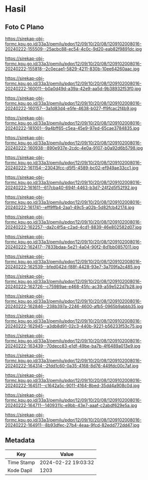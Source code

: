 # Hasil

## Foto C Plano

https://sirekap-obj-formc.kpu.go.id/33a3/pemilu/pdpr/12/09/10/20/08/1209102008016-20240222-155509--25acbc88-ec54-4c0c-9d20-eab82f9891dc.jpg

https://sirekap-obj-formc.kpu.go.id/33a3/pemilu/pdpr/12/09/10/20/08/1209102008016-20240222-155818--2c0ecae1-5829-4211-830b-10ee64260aac.jpg

https://sirekap-obj-formc.kpu.go.id/33a3/pemilu/pdpr/12/09/10/20/08/1209102008016-20240222-160011--b0a0d49d-a39a-42e9-aa5d-9b38932f53f0.jpg

https://sirekap-obj-formc.kpu.go.id/33a3/pemilu/pdpr/12/09/10/20/08/1209102008016-20240222-160157--3a1d83d4-e5fe-4638-b027-ff9fcac2f4b9.jpg

https://sirekap-obj-formc.kpu.go.id/33a3/pemilu/pdpr/12/09/10/20/08/1209102008016-20240222-181001--9a4bff65-c5ea-45e9-97ed-65cae3784835.jpg

https://sirekap-obj-formc.kpu.go.id/33a3/pemilu/pdpr/12/09/10/20/08/1209102008016-20240222-160938--890e937e-2cdc-4e0a-9107-b0a92d6b5798.jpg

https://sirekap-obj-formc.kpu.go.id/33a3/pemilu/pdpr/12/09/10/20/08/1209102008016-20240222-161154--23043fcc-d5f5-4589-bc02-ef949ae33cc1.jpg

https://sirekap-obj-formc.kpu.go.id/33a3/pemilu/pdpr/12/09/10/20/08/1209102008016-20240222-161611--617cba40-694f-4463-b3d7-24f2d5f52f92.jpg

https://sirekap-obj-formc.kpu.go.id/33a3/pemilu/pdpr/12/09/10/20/08/1209102008016-20240222-161741--eff9ffb4-2aa1-49c5-a02b-5d82fcb42174.jpg

https://sirekap-obj-formc.kpu.go.id/33a3/pemilu/pdpr/12/09/10/20/08/1209102008016-20240222-162257--da2c4f5a-c2ad-4cd1-8839-46e802582d07.jpg

https://sirekap-obj-formc.kpu.go.id/33a3/pemilu/pdpr/12/09/10/20/08/1209102008016-20240222-162417--7833bdaa-5e21-4a04-90f2-8d1bb0857011.jpg

https://sirekap-obj-formc.kpu.go.id/33a3/pemilu/pdpr/12/09/10/20/08/1209102008016-20240222-162539--bfed042d-f88f-4428-93e7-3a709fa2c485.jpg

https://sirekap-obj-formc.kpu.go.id/33a3/pemilu/pdpr/12/09/10/20/08/1209102008016-20240222-162726--c75989ae-e468-45fc-ac39-a59e522d7b28.jpg

https://sirekap-obj-formc.kpu.go.id/33a3/pemilu/pdpr/12/09/10/20/08/1209102008016-20240222-162846--238b397a-2246-4600-afb5-0965b9abbb35.jpg

https://sirekap-obj-formc.kpu.go.id/33a3/pemilu/pdpr/12/09/10/20/08/1209102008016-20240222-162945--a3db8d91-02c3-440b-9221-b56233f53c75.jpg

https://sirekap-obj-formc.kpu.go.id/33a3/pemilu/pdpr/12/09/10/20/08/1209102008016-20240222-163439--70decc83-e1df-49be-ba7b-4f6489a013e9.jpg

https://sirekap-obj-formc.kpu.go.id/33a3/pemilu/pdpr/12/09/10/20/08/1209102008016-20240222-164314--2fdd1c60-0a35-4168-8d76-449fdc00c7af.jpg

https://sirekap-obj-formc.kpu.go.id/33a3/pemilu/pdpr/12/09/10/20/08/1209102008016-20240222-164511--c1642a5c-9011-4164-8bed-35dd4a908c0d.jpg

https://sirekap-obj-formc.kpu.go.id/33a3/pemilu/pdpr/12/09/10/20/08/1209102008016-20240222-164711--1409311c-e9bb-43e7-aaaf-c2abdf629e5a.jpg

https://sirekap-obj-formc.kpu.go.id/33a3/pemilu/pdpr/12/09/10/20/08/1209102008016-20240222-164911--8b93dfec-27b4-4eaa-9fcd-82edd772dd47.jpg


## Metadata

| Key        | Value               |
| ---------- | ------------------- |
| Time Stamp | 2024-02-22 19:03:32 |
| Kode Dapil | 1203                |



